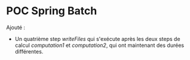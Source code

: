 POC Spring Batch
================

Ajouté :

- Un quatrième step *writeFiles* qui s'exécute après les deux steps de calcul
  *computation1* et *computation2*, qui ont maintenant des durées différentes.


